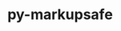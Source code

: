 ---
title: "py-markupsafe"
layout: cache
categories: [package, develop-2023-05-21]
meta: {"versions": ["2.1.1"], "compilers": ["gcc@=11.1.0", "gcc@=11.3.0", "gcc@=7.3.1"], "oss": ["amzn2", "ubuntu20.04", "ubuntu22.04"], "platforms": ["linux"], "targets": ["aarch64", "neoverse_n1", "ppc64le", "x86_64_v3"], "stacks": ["aws-isc", "aws-isc-aarch64", "data-vis-sdk", "e4s", "e4s-power", "gpu-tests", "ml-linux-x86_64-cpu", "ml-linux-x86_64-cuda", "ml-linux-x86_64-rocm", "root"], "num_specs": 15, "num_specs_by_stack": {"root": 15, "aws-isc-aarch64": 2, "aws-isc": 1, "e4s-power": 3, "data-vis-sdk": 4, "e4s": 4, "gpu-tests": 1, "ml-linux-x86_64-cuda": 1, "ml-linux-x86_64-rocm": 1, "ml-linux-x86_64-cpu": 1}}
spec_details: [{"hash": "ezgb37jnuyioxzrcvceujgaznru6rs6f", "compiler": "gcc@=7.3.1", "versions": ["2.1.1"], "os": "amzn2", "platform": "linux", "target": "aarch64", "variants": ["build_system=python_pip"], "stacks": ["root", "aws-isc-aarch64"], "size": "-", "tarball": "https://binaries.spack.io/develop-2023-05-21/build_cache/linux-amzn2-aarch64/gcc-7.3.1/py-markupsafe-2.1.1/linux-amzn2-aarch64-gcc-7.3.1-py-markupsafe-2.1.1-ezgb37jnuyioxzrcvceujgaznru6rs6f.spack"}, {"hash": "jwv76tpcr77yv2f5ycm4i6x32gd3chqr", "compiler": "gcc@=7.3.1", "versions": ["2.1.1"], "os": "amzn2", "platform": "linux", "target": "neoverse_n1", "variants": ["build_system=python_pip"], "stacks": ["root", "aws-isc-aarch64"], "size": "-", "tarball": "https://binaries.spack.io/develop-2023-05-21/build_cache/linux-amzn2-neoverse_n1/gcc-7.3.1/py-markupsafe-2.1.1/linux-amzn2-neoverse_n1-gcc-7.3.1-py-markupsafe-2.1.1-jwv76tpcr77yv2f5ycm4i6x32gd3chqr.spack"}, {"hash": "n6zqiinktog3iradqvba4ump4n37bmf5", "compiler": "gcc@=7.3.1", "versions": ["2.1.1"], "os": "amzn2", "platform": "linux", "target": "x86_64_v3", "variants": ["build_system=python_pip"], "stacks": ["root", "aws-isc"], "size": "-", "tarball": "https://binaries.spack.io/develop-2023-05-21/build_cache/linux-amzn2-x86_64_v3/gcc-7.3.1/py-markupsafe-2.1.1/linux-amzn2-x86_64_v3-gcc-7.3.1-py-markupsafe-2.1.1-n6zqiinktog3iradqvba4ump4n37bmf5.spack"}, {"hash": "glmckubp2gqyrn3n7f4go3ke4q5balij", "compiler": "gcc@=11.1.0", "versions": ["2.1.1"], "os": "ubuntu20.04", "platform": "linux", "target": "ppc64le", "variants": ["build_system=python_pip"], "stacks": ["e4s-power", "root"], "size": "-", "tarball": "https://binaries.spack.io/develop-2023-05-21/build_cache/linux-ubuntu20.04-ppc64le/gcc-11.1.0/py-markupsafe-2.1.1/linux-ubuntu20.04-ppc64le-gcc-11.1.0-py-markupsafe-2.1.1-glmckubp2gqyrn3n7f4go3ke4q5balij.spack"}, {"hash": "fzrctyhyaf4xpk67ripchdhfmnkrfpwq", "compiler": "gcc@=11.1.0", "versions": ["2.1.1"], "os": "ubuntu20.04", "platform": "linux", "target": "ppc64le", "variants": ["build_system=python_pip"], "stacks": ["e4s-power", "root"], "size": "-", "tarball": "https://binaries.spack.io/develop-2023-05-21/build_cache/linux-ubuntu20.04-ppc64le/gcc-11.1.0/py-markupsafe-2.1.1/linux-ubuntu20.04-ppc64le-gcc-11.1.0-py-markupsafe-2.1.1-fzrctyhyaf4xpk67ripchdhfmnkrfpwq.spack"}, {"hash": "bkdsnf6lfp4ebtz6jgagd47pu64x7unq", "compiler": "gcc@=11.1.0", "versions": ["2.1.1"], "os": "ubuntu20.04", "platform": "linux", "target": "ppc64le", "variants": ["build_system=python_pip"], "stacks": ["e4s-power", "root"], "size": "-", "tarball": "https://binaries.spack.io/develop-2023-05-21/build_cache/linux-ubuntu20.04-ppc64le/gcc-11.1.0/py-markupsafe-2.1.1/linux-ubuntu20.04-ppc64le-gcc-11.1.0-py-markupsafe-2.1.1-bkdsnf6lfp4ebtz6jgagd47pu64x7unq.spack"}, {"hash": "mrcfum44y4xwsbdezwbbytsqr7n623g6", "compiler": "gcc@=11.1.0", "versions": ["2.1.1"], "os": "ubuntu20.04", "platform": "linux", "target": "x86_64_v3", "variants": ["build_system=python_pip"], "stacks": ["root", "data-vis-sdk"], "size": "-", "tarball": "https://binaries.spack.io/develop-2023-05-21/build_cache/linux-ubuntu20.04-x86_64_v3/gcc-11.1.0/py-markupsafe-2.1.1/linux-ubuntu20.04-x86_64_v3-gcc-11.1.0-py-markupsafe-2.1.1-mrcfum44y4xwsbdezwbbytsqr7n623g6.spack"}, {"hash": "awostwmarjyxav7hpl7jvdmvjqdlrfwv", "compiler": "gcc@=11.1.0", "versions": ["2.1.1"], "os": "ubuntu20.04", "platform": "linux", "target": "x86_64_v3", "variants": ["build_system=python_pip"], "stacks": ["root", "data-vis-sdk"], "size": "-", "tarball": "https://binaries.spack.io/develop-2023-05-21/build_cache/linux-ubuntu20.04-x86_64_v3/gcc-11.1.0/py-markupsafe-2.1.1/linux-ubuntu20.04-x86_64_v3-gcc-11.1.0-py-markupsafe-2.1.1-awostwmarjyxav7hpl7jvdmvjqdlrfwv.spack"}, {"hash": "ielzavdtf5wiqmkaajeb4zeycpp5r2dq", "compiler": "gcc@=11.1.0", "versions": ["2.1.1"], "os": "ubuntu20.04", "platform": "linux", "target": "x86_64_v3", "variants": ["build_system=python_pip"], "stacks": ["e4s", "root", "gpu-tests"], "size": "-", "tarball": "https://binaries.spack.io/develop-2023-05-21/build_cache/linux-ubuntu20.04-x86_64_v3/gcc-11.1.0/py-markupsafe-2.1.1/linux-ubuntu20.04-x86_64_v3-gcc-11.1.0-py-markupsafe-2.1.1-ielzavdtf5wiqmkaajeb4zeycpp5r2dq.spack"}, {"hash": "3y5muig4hvfpzmbikj6yy6pzagdicxon", "compiler": "gcc@=11.1.0", "versions": ["2.1.1"], "os": "ubuntu20.04", "platform": "linux", "target": "x86_64_v3", "variants": ["build_system=python_pip"], "stacks": ["root", "data-vis-sdk"], "size": "-", "tarball": "https://binaries.spack.io/develop-2023-05-21/build_cache/linux-ubuntu20.04-x86_64_v3/gcc-11.1.0/py-markupsafe-2.1.1/linux-ubuntu20.04-x86_64_v3-gcc-11.1.0-py-markupsafe-2.1.1-3y5muig4hvfpzmbikj6yy6pzagdicxon.spack"}, {"hash": "rlpocm45lxts725n63lrs724bsnt3yfw", "compiler": "gcc@=11.1.0", "versions": ["2.1.1"], "os": "ubuntu20.04", "platform": "linux", "target": "x86_64_v3", "variants": ["build_system=python_pip"], "stacks": ["e4s", "root"], "size": "-", "tarball": "https://binaries.spack.io/develop-2023-05-21/build_cache/linux-ubuntu20.04-x86_64_v3/gcc-11.1.0/py-markupsafe-2.1.1/linux-ubuntu20.04-x86_64_v3-gcc-11.1.0-py-markupsafe-2.1.1-rlpocm45lxts725n63lrs724bsnt3yfw.spack"}, {"hash": "d6o3d5bxs56vdhtvsyjfi4s6zzebrsrr", "compiler": "gcc@=11.1.0", "versions": ["2.1.1"], "os": "ubuntu20.04", "platform": "linux", "target": "x86_64_v3", "variants": ["build_system=python_pip"], "stacks": ["root", "data-vis-sdk"], "size": "-", "tarball": "https://binaries.spack.io/develop-2023-05-21/build_cache/linux-ubuntu20.04-x86_64_v3/gcc-11.1.0/py-markupsafe-2.1.1/linux-ubuntu20.04-x86_64_v3-gcc-11.1.0-py-markupsafe-2.1.1-d6o3d5bxs56vdhtvsyjfi4s6zzebrsrr.spack"}, {"hash": "kqcgxeci7dw62wotlsmnxl6b6vzdnpae", "compiler": "gcc@=11.1.0", "versions": ["2.1.1"], "os": "ubuntu20.04", "platform": "linux", "target": "x86_64_v3", "variants": ["build_system=python_pip"], "stacks": ["e4s", "root"], "size": "-", "tarball": "https://binaries.spack.io/develop-2023-05-21/build_cache/linux-ubuntu20.04-x86_64_v3/gcc-11.1.0/py-markupsafe-2.1.1/linux-ubuntu20.04-x86_64_v3-gcc-11.1.0-py-markupsafe-2.1.1-kqcgxeci7dw62wotlsmnxl6b6vzdnpae.spack"}, {"hash": "b3t2hwmj7p4orvg3i7ehzh6bmpxpesd4", "compiler": "gcc@=11.1.0", "versions": ["2.1.1"], "os": "ubuntu20.04", "platform": "linux", "target": "x86_64_v3", "variants": ["build_system=python_pip"], "stacks": ["e4s", "root"], "size": "-", "tarball": "https://binaries.spack.io/develop-2023-05-21/build_cache/linux-ubuntu20.04-x86_64_v3/gcc-11.1.0/py-markupsafe-2.1.1/linux-ubuntu20.04-x86_64_v3-gcc-11.1.0-py-markupsafe-2.1.1-b3t2hwmj7p4orvg3i7ehzh6bmpxpesd4.spack"}, {"hash": "yma25kbetsr6e4lxx5lposp5sjmbautn", "compiler": "gcc@=11.3.0", "versions": ["2.1.1"], "os": "ubuntu22.04", "platform": "linux", "target": "x86_64_v3", "variants": ["build_system=python_pip"], "stacks": ["ml-linux-x86_64-cuda", "ml-linux-x86_64-rocm", "ml-linux-x86_64-cpu", "root"], "size": "-", "tarball": "https://binaries.spack.io/develop-2023-05-21/build_cache/linux-ubuntu22.04-x86_64_v3/gcc-11.3.0/py-markupsafe-2.1.1/linux-ubuntu22.04-x86_64_v3-gcc-11.3.0-py-markupsafe-2.1.1-yma25kbetsr6e4lxx5lposp5sjmbautn.spack"}]
---